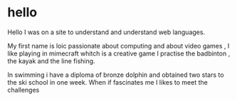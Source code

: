 # hello
Hello I was on a site to understand and understand web languages.

My first name is loic passionate about computing and about video games , I like playing in mimecraft whitch is a creative game 
I practise the badbinton , the kayak and the line fishing.

In swimming i have a diploma of bronze dolphin and obtained two stars to the ski school in one week.
When if fascinates me I likes to meet the challenges 
